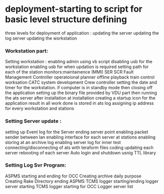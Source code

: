 # deployment-starting to script for basic level structure defining 
three levels for deployment of application :
updating the server 
updating the log server 
updating the workstation 
### Workstation part:
Setting workstation :
enabling admin using vb script 
disabling usb for the workstation 
enabling usb for when updation is required 
setting path for each of the station monitors:maintainence (MMI)
                                              SER
                                              SCR
                                              Fault Management Controller
                                              operatoional planner
                                              offline playback
                                              train control worksation
                                              CATC system development
                                              Crew controller
setting the date and timer for the workstation.
if computer is in standby mode then closing off the application
setting up the binary file provided by VDU part 
then running the ats server after installation 
at installation creating a startup icon for the application 
result in all work done is stored in ats log 
assigning ip address for every workstation and stations



### Setting Server update :
setting up Event log for the Server
ending server point 
enabling packet sender between lan 
enabling interface for each server at stations 
enabling storing at an archive log 
enabling server log for inner test 
connecting/disconnecting of ats with teraform files coding
updating each server 
rebooting of each server 
Auto login and shutdown usnig TTL library





### Setting Log Svr Program:
ASPMS starting and ending for OCC
Creating archive daily purpose 
Creating Rake Directory
ending ASPMS
TCMS logger starting/ending
logger server starting 
TCMS logger starting for OCC 
Logger server list 

                                              
